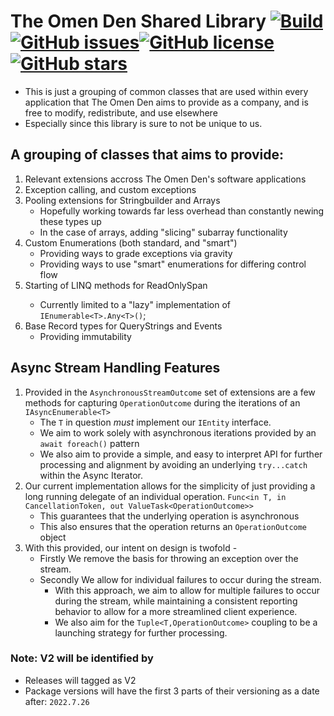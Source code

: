 # The Omen Den Shared Library [![Build](https://github.com/theomenden/TheOmenDen.Shared/actions/workflows/sonarcloud.yml/badge.svg)](https://github.com/theomenden/TheOmenDen.Shared/actions/workflows/sonarcloud.yml)[![GitHub issues](https://img.shields.io/github/issues/theomenden/TheOmenDen.Shared?style=plastic)](https://github.com/theomenden/TheOmenDen.Shared/issues)[![GitHub license](https://img.shields.io/github/license/theomenden/TheOmenDen.Shared?style=plastic)](https://github.com/theomenden/TheOmenDen.Shared/blob/master/LICENSE.txt)[![GitHub stars](https://img.shields.io/github/stars/theomenden/TheOmenDen.Shared?style=plastic)](https://github.com/theomenden/TheOmenDen.Shared/stargazers)

- This is just a grouping of common classes that are used within every application that The Omen Den aims to provide as a company, and is free to modify, redistribute, and use elsewhere
- Especially since this library is sure to not be unique to us.

## A grouping of classes that aims to provide:
1. Relevant extensions accross The Omen Den's software applications
2. Exception calling, and custom exceptions
3. Pooling extensions for Stringbuilder and Arrays
   - Hopefully working towards far less overhead than constantly newing these types up
   - In the case of arrays, adding "slicing" subarray functionality
4. Custom Enumerations (both standard, and "smart")
   - Providing ways to grade exceptions via gravity
   - Providing ways to use "smart" enumerations for differing control flow
5. Starting of LINQ methods for ReadOnlySpan<T>
   - Currently limited to a "lazy" implementation of `IEnumerable<T>.Any<T>()`;
6. Base Record types for QueryStrings and Events
   - Providing immutability

## Async Stream Handling Features
1. Provided in the `AsynchronousStreamOutcome` set of extensions are a few methods for capturing `OperationOutcome` during the iterations of an `IAsyncEnumerable<T>`
   - The `T` in question _must_ implement our `IEntity` interface. 
   - We aim to work solely with asynchronous iterations provided by an `await foreach()` pattern
   - We also aim to provide a simple, and easy to interpret API for further processing and alignment by avoiding an underlying `try...catch` within the Async Iterator.  
2. Our current implementation allows for the simplicity of just providing a long running delegate of an individual operation. `Func<in T, in CancellationToken, out ValueTask<OperationOutcome>>`
   - This guarantees that the underlying operation is asynchronous
   - This also ensures that the operation returns an `OperationOutcome` object 
3. With this provided, our intent on design is twofold -
   - Firstly We remove the basis for throwing an exception over the stream.
   - Secondly We allow for individual failures to occur during the stream.
     - With this approach, we aim to allow for multiple failures to occur during the stream, while maintaining a consistent reporting behavior to allow for a more streamlined client experience. 
     - We also aim for the `Tuple<T,OperationOutcome>` coupling to be a launching strategy for further processing.
    
### Note: V2 will be identified by
   - Releases will tagged as V2
   - Package versions will have the first 3 parts of their versioning as a date after: `2022.7.26`